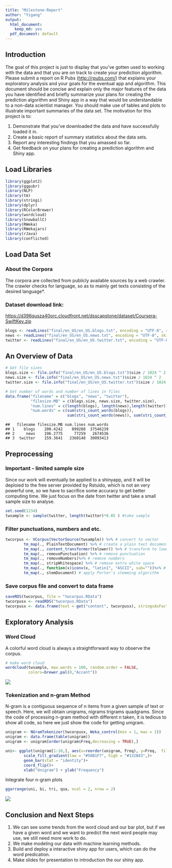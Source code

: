 ```yaml
---
title: "Milestone-Report"
author: "Yigang"
output:
  html_document:
    keep_md: yes
  pdf_document: default
---
```


## Introduction

The goal of this project is just to display that you've gotten used to working with the data and that you are on track to create your prediction algorithm. Please submit a report on R Pubs (http://rpubs.com/) that explains your exploratory analysis and your goals for the eventual app and algorithm. This document should be concise and explain only the major features of the data you have identified and briefly summarize your plans for creating the prediction algorithm and Shiny app in a way that would be understandable to a non-data scientist manager. You should make use of tables and plots to illustrate important summaries of the data set. The motivation for this project is to: 

1. Demonstrate that you've downloaded the data and have successfully loaded it in.
2. Create a basic report of summary statistics about the data sets.
3. Report any interesting findings that you amassed so far.
4. Get feedback on your plans for creating a prediction algorithm and Shiny app.  



## Load Libraries


```r
library(ggplot2)
library(ggpubr)
library(NLP)
library(tm)
library(stringi)
library(dplyr)
library(RColorBrewer)
library(wordcloud)
library(SnowballC)
library(RWeka)
library(RWekajars)
library(rJava)
library(conflicted)
```

## Load Data Set

### About the Corpora

The corpora are collected from publicly available sources by a web crawler. The crawler checks for language, so as to mainly get texts consisting of the desired language*.

### Dataset download link:

https://d396qusza40orc.cloudfront.net/dsscapstone/dataset/Coursera-SwiftKey.zip


```r
blogs <- readLines("final/en_US/en_US.blogs.txt", encoding = "UTF-8", skipNul = TRUE)
news <- readLines("final/en_US/en_US.news.txt", encoding = "UTF-8", skipNul = TRUE)
twitter <- readLines("final/en_US/en_US.twitter.txt", encoding = "UTF-8", skipNul = TRUE)
```

## An Overview of Data


```r
# Get file sizes
blogs.size <- file.info("final/en_US/en_US.blogs.txt")$size / 1024 ^ 2
news.size <- file.info("final/en_US/en_US.news.txt")$size / 1024 ^ 2
twitter.size <- file.info("final/en_US/en_US.twitter.txt")$size / 1024 ^ 2

# Get number of words and number of lines in files
data.frame("filename" = c("blogs", "news", "twitter"),
           "filesize.MB" = c(blogs.size, news.size, twitter.size),
           "num.lines" = c(length(blogs), length(news),length(twitter)),
           "num.words" = c(sum(stri_count_words(blogs)), 
                           sum(stri_count_words(news)), sum(stri_count_words(twitter))))
```

```
##   filename filesize.MB num.lines num.words
## 1    blogs    200.4242    899288  37546239
## 2     news    196.2775     77259   2674536
## 3  twitter    159.3641   2360148  30093413
```

## Preprocessing

### Important - limited sample size

Since our work will eventually be applied to a shinyapp, and it will be deploied to the free server provided by Rstuido, which is not an very powerful one, so we have to sacrifice some accuracy to get better computing time. 
We just focus on the date from twitter and take a small sample size to analyse.


```r
set.seed(1234)
twsample <- sample(twitter, length(twitter)*0.05 ) #take sample
```

### Filter punctuations, numbers and etc.


```r
twcorpus <- VCorpus(VectorSource(twsample)) %>% # convert to vector
        tm_map(., PlainTextDocument) %>% # create a plain text document
        tm_map(., content_transformer(tolower)) %>% # transform to lower case
        tm_map(., removePunctuation) %>% # remove punctuation
        tm_map(., removeNumbers)%>% # remove numbers
        tm_map(., stripWhitespace) %>% # remove extra white space
        tm_map(., function(x)iconv(x, "latin1", "ASCII", sub=""))%>% # remove non-ASCII
        tm_map(., stemDocument) # apply Porter's stemming algorithm
```

### Save corpus file and convert to data frame 


```r
saveRDS(twcorpus, file = "twcorpus.RData")
twcorpusx <- readRDS("twcorpus.RData")
twcorpusx <- data.frame(text = get("content", twcorpusx), stringsAsFactors = FALSE)
```

## Exploratory Analysis

### Word Cloud

A colorful word cloud is always a straightforward way to observe the corpus.


```r
# make word cloud
wordcloud(twsample, max.words = 100, random.order = FALSE,
          colors=brewer.pal(8,"Accent"))
```

![](Milestone-Report_files/figure-html/unnamed-chunk-7-1.png)<!-- -->

### Tokenization and n-gram Method

N-gram is a contiguous sequence of n items from a given sample of text or speech.
Here, we will obtain unigrams, nigrams trigrams quadgrams.
Since the code of processing n-gram method with different n taken, it is tedious to show all code, so here we just show the code for getting unigram. 


```r
unigram <- NGramTokenizer(twcorpusx, Weka_control(min = 1, max = 1))
unigram <- data.frame(table(unigram))
unigram <- unigram[order(unigram$Freq,decreasing = TRUE),]

uni<- ggplot(unigram[1:10,], aes(x=reorder(unigram, Freq), y=Freq,  fill = Freq))+
        scale_fill_gradient(low = "#56B1F7", high = "#132B43",)+
        geom_bar(stat = "identity")+ 
        coord_flip()+
        xlab("Unigram") + ylab("Frequency") 
```







Integrate four n-gram plots


```r
ggarrange(uni, bi, tri, qua, ncol = 2, nrow = 2)
```

![](Milestone-Report_files/figure-html/unnamed-chunk-12-1.png)<!-- -->

## Conclusion and Next Steps

1. We can see some trends from the word cloud and our bar plot, but if we have a given word and we want to predict the next word people may use, we still need more work to do.
2. We make modeling our data with machine learning methods.
3. Build and deploy a interactive shiny app for users, which can do the word predication.
4. Make slides for presentation to introduction the our shiny app.




